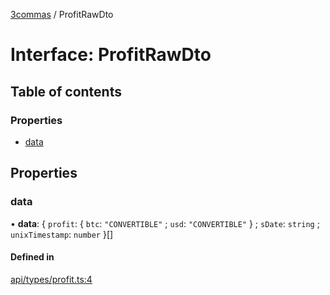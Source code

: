 [3commas](../README.md) / ProfitRawDto

# Interface: ProfitRawDto

## Table of contents

### Properties

- [data](ProfitRawDto.md#data)

## Properties

### data

• **data**: \{ `profit`: \{ `btc`: `"CONVERTIBLE"` ; `usd`: `"CONVERTIBLE"` } ; `sDate`: `string` ; `unixTimestamp`: `number` }[]

#### Defined in

[api/types/profit.ts:4](https://github.com/ozum/3commas/blob/b88be19/src/api/types/profit.ts#L4)
